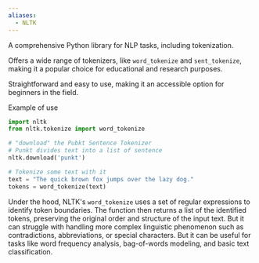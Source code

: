 ```yaml
---
aliases:
  - NLTK
---
```

A comprehensive Python library for NLP tasks, including tokenization.

Offers a wide range of tokenizers, like `word_tokenize` and `sent_tokenize`, making it a popular choice for educational and research purposes. 

Straightforward and easy to use, making it an accessible option for beginners in the field.

Example of use
```python
import nltk
from nltk.tokenize import word_tokenize

# "download" the Pubkt Sentence Tokenizer 
# Punkt divides text into a list of sentence
nltk.download('punkt')

# Tokenize some text with it
text = "The quick brown fox jumps over the lazy dog."
tokens = word_tokenize(text)
```

Under the hood, NLTK's `word_tokenize` uses a set of regular expressions to identify token boundaries. The function then returns a list of the identified tokens, preserving the original order and structure of the input text. But it can struggle with handling more complex linguistic phenomenon such as contradictions, abbreviations, or special characters. But it can be useful for tasks like word frequency analysis, bag-of-words modeling, and basic text classification.